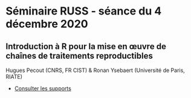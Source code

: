 # Séminaire RUSS - séance du 4 décembre 2020

## Introduction à R pour la mise en œuvre de chaînes de traitements reproductibles

Hugues Pecout (CNRS, FR CIST) & Ronan Ysebaert (Université de Paris, RIATE)


- [Consulter les supports](https://hpecout.gitpages.huma-num.fr/russ_seance_introduction)
